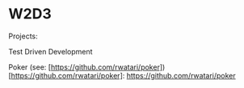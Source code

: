 # W2D3
Projects:

Test Driven Development

Poker (see: [https://github.com/rwatari/poker])
[https://github.com/rwatari/poker]: https://github.com/rwatari/poker
